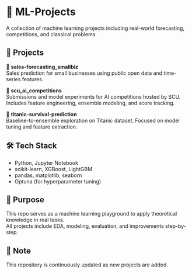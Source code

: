 # 🧠 ML-Projects

A collection of machine learning projects including real-world forecasting, competitions, and classical problems.

## 📁 Projects

 **sales-forecasting_smallbiz**  
Sales prediction for small businesses using public open data and time-series features.

 **scu_ai_competitions**  
Submissions and model experiments for AI competitions hosted by SCU.  
Includes feature engineering, ensemble modeling, and score tracking.

 **titanic-survival-prediction**  
Baseline-to-ensemble exploration on Titanic dataset. Focused on model tuning and feature extraction.

## 🛠 Tech Stack

- Python, Jupyter Notebook
- scikit-learn, XGBoost, LightGBM
- pandas, matplotlib, seaborn
- Optuna (for hyperparameter tuning)

## 🚀 Purpose

This repo serves as a machine learning playground to apply theoretical knowledge in real tasks.  
All projects include EDA, modeling, evaluation, and improvements step-by-step.

## 📌 Note

This repository is continuously updated as new projects are added.
